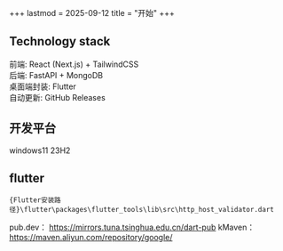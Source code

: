 +++
lastmod = 2025-09-12
title = "开始"
+++

## Technology stack

前端: React (Next.js) + TailwindCSS  
后端: FastAPI + MongoDB  
桌面端封装: Flutter  
自动更新: GitHub Releases

## 开发平台

windows11 23H2

## flutter

```
{Flutter安装路径}\flutter\packages\flutter_tools\lib\src\http_host_validator.dart
```

pub.dev：        https://mirrors.tuna.tsinghua.edu.cn/dart-pub
kMaven：        https://maven.aliyun.com/repository/google/